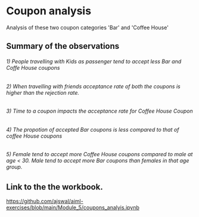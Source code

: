 # Coupon analysis

Analysis of these two coupon categories 'Bar' and 'Coffee House'

## Summary of the observations
###### 1) People travelling with Kids as passenger tend to accept less Bar and Coffe House coupons
###### 2) When travelling with friends acceptance rate of both the coupons is higher than the rejection rate.
###### 3) Time to a coupon impacts the acceptance rate for Coffee House Coupon
###### 4) The propotion of accepted Bar coupons is less compared to that of coffee House coupons
###### 5) Female tend to accept more Coffee House coupons compared to male at age < 30. Male tend to accept more Bar coupons than females in that age group.

## Link to the the workbook.
https://github.com/ajswal/aiml-exercises/blob/main/Module_5/coupons_analyis.ipynb


